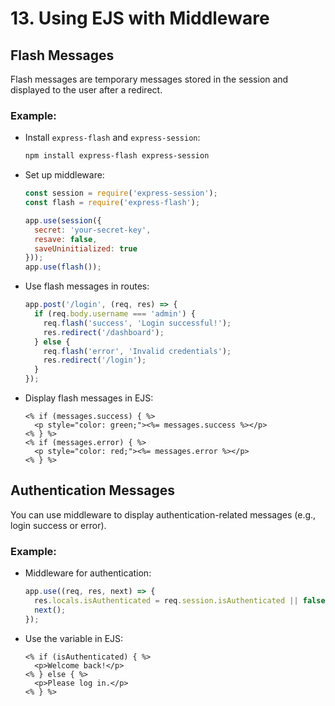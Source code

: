 # 13. Using EJS with Middleware

## Flash Messages
Flash messages are temporary messages stored in the session and displayed to the user after a redirect.

### Example:
- Install `express-flash` and `express-session`:
  ```bash
  npm install express-flash express-session
  ```

- Set up middleware:
  ```javascript
  const session = require('express-session');
  const flash = require('express-flash');

  app.use(session({
    secret: 'your-secret-key',
    resave: false,
    saveUninitialized: true
  }));
  app.use(flash());
  ```

- Use flash messages in routes:
  ```javascript
  app.post('/login', (req, res) => {
    if (req.body.username === 'admin') {
      req.flash('success', 'Login successful!');
      res.redirect('/dashboard');
    } else {
      req.flash('error', 'Invalid credentials');
      res.redirect('/login');
    }
  });
  ```

- Display flash messages in EJS:
  ```ejs
  <% if (messages.success) { %>
    <p style="color: green;"><%= messages.success %></p>
  <% } %>
  <% if (messages.error) { %>
    <p style="color: red;"><%= messages.error %></p>
  <% } %>
  ```

## Authentication Messages
You can use middleware to display authentication-related messages (e.g., login success or error).

### Example:
- Middleware for authentication:
  ```javascript
  app.use((req, res, next) => {
    res.locals.isAuthenticated = req.session.isAuthenticated || false;
    next();
  });
  ```

- Use the variable in EJS:
  ```ejs
  <% if (isAuthenticated) { %>
    <p>Welcome back!</p>
  <% } else { %>
    <p>Please log in.</p>
  <% } %>
  ```
